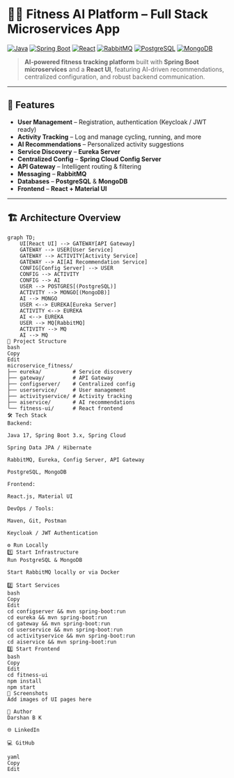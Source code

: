 # 🏋️‍♂️ Fitness AI Platform – Full Stack Microservices App

[![Java](https://img.shields.io/badge/Java-24-blue)](https://www.oracle.com/java/)
[![Spring Boot](https://img.shields.io/badge/Spring%20Boot-3.x-brightgreen)](https://spring.io/projects/spring-boot)
[![React](https://img.shields.io/badge/React-18-61DAFB?logo=react&logoColor=white)](https://react.dev/)
[![RabbitMQ](https://img.shields.io/badge/RabbitMQ-3.x-orange?logo=rabbitmq&logoColor=white)](https://www.rabbitmq.com/)
[![PostgreSQL](https://img.shields.io/badge/PostgreSQL-15-blue?logo=postgresql&logoColor=white)](https://www.postgresql.org/)
[![MongoDB](https://img.shields.io/badge/MongoDB-6.x-47A248?logo=mongodb&logoColor=white)](https://www.mongodb.com/)

> **AI-powered fitness tracking platform** built with **Spring Boot microservices** and a **React UI**, featuring AI-driven recommendations, centralized configuration, and robust backend communication.

---

## 🚀 Features
- **User Management** – Registration, authentication (Keycloak / JWT ready)
- **Activity Tracking** – Log and manage cycling, running, and more
- **AI Recommendations** – Personalized activity suggestions
- **Service Discovery** – **Eureka Server**
- **Centralized Config** – **Spring Cloud Config Server**
- **API Gateway** – Intelligent routing & filtering
- **Messaging** – **RabbitMQ**
- **Databases** – **PostgreSQL** & **MongoDB**
- **Frontend** – **React + Material UI**

---

## 🏗 Architecture Overview

```mermaid
graph TD;
    UI[React UI] --> GATEWAY[API Gateway]
    GATEWAY --> USER[User Service]
    GATEWAY --> ACTIVITY[Activity Service]
    GATEWAY --> AI[AI Recommendation Service]
    CONFIG[Config Server] --> USER
    CONFIG --> ACTIVITY
    CONFIG --> AI
    USER --> POSTGRES[(PostgreSQL)]
    ACTIVITY --> MONGO[(MongoDB)]
    AI --> MONGO
    USER <--> EUREKA[Eureka Server]
    ACTIVITY <--> EUREKA
    AI <--> EUREKA
    USER --> MQ[RabbitMQ]
    ACTIVITY --> MQ
    AI --> MQ
📂 Project Structure
bash
Copy
Edit
microservice_fitness/
├── eureka/          # Service discovery
├── gateway/         # API Gateway
├── configserver/    # Centralized config
├── userservice/     # User management
├── activityservice/ # Activity tracking
├── aiservice/       # AI recommendations
└── fitness-ui/      # React frontend
🛠 Tech Stack
Backend:

Java 17, Spring Boot 3.x, Spring Cloud

Spring Data JPA / Hibernate

RabbitMQ, Eureka, Config Server, API Gateway

PostgreSQL, MongoDB

Frontend:

React.js, Material UI

DevOps / Tools:

Maven, Git, Postman

Keycloak / JWT Authentication

⚙️ Run Locally
1️⃣ Start Infrastructure
Run PostgreSQL & MongoDB

Start RabbitMQ locally or via Docker

2️⃣ Start Services
bash
Copy
Edit
cd configserver && mvn spring-boot:run
cd eureka && mvn spring-boot:run
cd gateway && mvn spring-boot:run
cd userservice && mvn spring-boot:run
cd activityservice && mvn spring-boot:run
cd aiservice && mvn spring-boot:run
3️⃣ Start Frontend
bash
Copy
Edit
cd fitness-ui
npm install
npm start
📸 Screenshots
Add images of UI pages here

👤 Author
Darshan B K

🌐 LinkedIn

💻 GitHub

yaml
Copy
Edit
